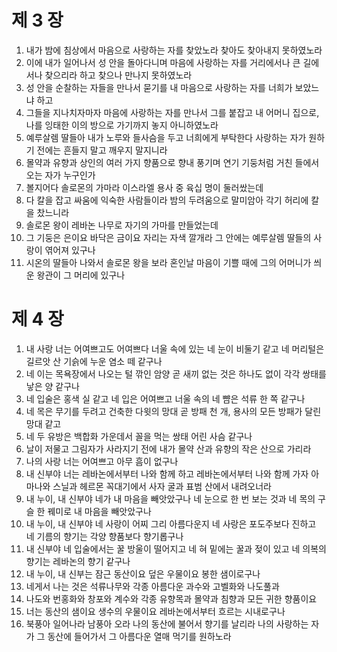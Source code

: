 # 제 3 장

1. 내가 밤에 침상에서 마음으로 사랑하는 자를 찾았노라 찾아도 찾아내지 못하였노라 
2. 이에 내가 일어나서 성 안을 돌아다니며 마음에 사랑하는 자를 거리에서나 큰 길에서나 찾으리라 하고 찾으나 만나지 못하였노라 
3. 성 안을 순찰하는 자들을 만나서 묻기를 내 마음으로 사랑하는 자를 너희가 보았느냐 하고 
4. 그들을 지나치자마자 마음에 사랑하는 자를 만나서 그를 붙잡고 내 어머니 집으로, 나를 잉태한 이의 방으로 가기까지 놓지 아니하였노라 
5. 예루살렘 딸들아 내가 노루와 들사슴을 두고 너희에게 부탁한다 사랑하는 자가 원하기 전에는 흔들지 말고 깨우지 말지니라 
6. 몰약과 유향과 상인의 여러 가지 향품으로 향내 풍기며 연기 기둥처럼 거친 들에서 오는 자가 누구인가 
7. 볼지어다 솔로몬의 가마라 이스라엘 용사 중 육십 명이 둘러쌌는데 
8. 다 칼을 잡고 싸움에 익숙한 사람들이라 밤의 두려움으로 말미암아 각기 허리에 칼을 찼느니라 
9. 솔로몬 왕이 레바논 나무로 자기의 가마를 만들었는데 
10. 그 기둥은 은이요 바닥은 금이요 자리는 자색 깔개라 그 안에는 예루살렘 딸들의 사랑이 엮어져 있구나 
11. 시온의 딸들아 나와서 솔로몬 왕을 보라 혼인날 마음이 기쁠 때에 그의 어머니가 씌운 왕관이 그 머리에 있구나




# 제 4 장

1. 내 사랑 너는 어여쁘고도 어여쁘다 너울 속에 있는 네 눈이 비둘기 같고 네 머리털은 길르앗 산 기슭에 누운 염소 떼 같구나 
2. 네 이는 목욕장에서 나오는 털 깎인 암양 곧 새끼 없는 것은 하나도 없이 각각 쌍태를 낳은 양 같구나 
3. 네 입술은 홍색 실 같고 네 입은 어여쁘고 너울 속의 네 뺨은 석류 한 쪽 같구나 
4. 네 목은 무기를 두려고 건축한 다윗의 망대 곧 방패 천 개, 용사의 모든 방패가 달린 망대 같고 
5. 네 두 유방은 백합화 가운데서 꼴을 먹는 쌍태 어린 사슴 같구나 
6. 날이 저물고 그림자가 사라지기 전에 내가 몰약 산과 유향의 작은 산으로 가리라 
7. 나의 사랑 너는 어여쁘고 아무 흠이 없구나 
8. 내 신부야 너는 레바논에서부터 나와 함께 하고 레바논에서부터 나와 함께 가자 아마나와 스닐과 헤르몬 꼭대기에서 사자 굴과 표범 산에서 내려오너라 
9. 내 누이, 내 신부야 네가 내 마음을 빼앗았구나 네 눈으로 한 번 보는 것과 네 목의 구슬 한 꿰미로 내 마음을 빼앗았구나 
10. 내 누이, 내 신부야 네 사랑이 어찌 그리 아름다운지 네 사랑은 포도주보다 진하고 네 기름의 향기는 각양 향품보다 향기롭구나 
11. 내 신부야 네 입술에서는 꿀 방울이 떨어지고 네 혀 밑에는 꿀과 젖이 있고 네 의복의 향기는 레바논의 향기 같구나 
12. 내 누이, 내 신부는 잠근 동산이요 덮은 우물이요 봉한 샘이로구나 
13. 네게서 나는 것은 석류나무와 각종 아름다운 과수와 고벨화와 나도풀과 
14. 나도와 번홍화와 창포와 계수와 각종 유향목과 몰약과 침향과 모든 귀한 향품이요 
15. 너는 동산의 샘이요 생수의 우물이요 레바논에서부터 흐르는 시내로구나 
16. 북풍아 일어나라 남풍아 오라 나의 동산에 불어서 향기를 날리라 나의 사랑하는 자가 그 동산에 들어가서 그 아름다운 열매 먹기를 원하노라


